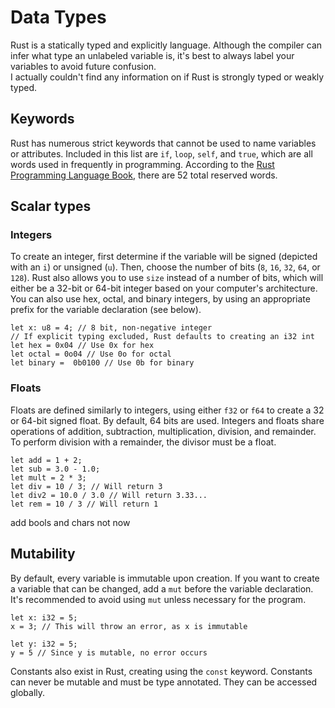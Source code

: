 # Data Types
Rust is a statically typed and explicitly language. Although the compiler can infer what type an unlabeled variable is, it's best to always label your variables to avoid future confusion.<br>
I actually couldn't find any information on if Rust is strongly typed or weakly typed.
## Keywords
Rust has numerous strict keywords that cannot be used to name variables or attributes. Included in this list are `if`, `loop`, `self`, and `true`, which are all words used in frequently in programming. According to the [Rust Programming Language Book](https://doc.rust-lang.org/book/), there are 52 total reserved words.
## Scalar types
### Integers
To create an integer, first determine if the variable will be signed (depicted with an `i`) or unsigned (`u`). Then, choose the number of bits (`8`, `16`, `32`, `64`, or `128`). Rust also allows you to use `size` instead of a number of bits, which will either be a 32-bit  or 64-bit integer based on your computer's architecture.<br>
You can also use hex, octal, and binary integers, by using an appropriate prefix for the variable declaration (see below).
```
let x: u8 = 4; // 8 bit, non-negative integer
// If explicit typing excluded, Rust defaults to creating an i32 int 
let hex = 0x04 // Use 0x for hex
let octal = 0o04 // Use 0o for octal
let binary =  0b0100 // Use 0b for binary
```
### Floats
Floats are defined similarly to integers, using either `f32` or `f64` to create a 32 or 64-bit signed float. By default, 64 bits are used.
Integers and floats share operations of addition, subtraction, multiplication, division, and remainder.  To perform division with a remainder, the divisor must be a float.
```
let add = 1 + 2;
let sub = 3.0 - 1.0;
let mult = 2 * 3;
let div = 10 / 3; // Will return 3
let div2 = 10.0 / 3.0 // Will return 3.33...
let rem = 10 / 3 // Will return 1
```
add bools and chars not now
## Mutability
By default, every variable is immutable upon creation. If you want to create a variable that can be changed, add a `mut` before the variable declaration. It's recommended to avoid using `mut` unless necessary for the program.
```
let x: i32 = 5;
x = 3; // This will throw an error, as x is immutable

let y: i32 = 5;
y = 5 // Since y is mutable, no error occurs 
```
Constants also exist in Rust, creating using the `const` keyword. Constants can never be mutable and must be type annotated. They can be accessed globally.
